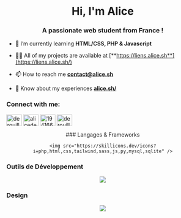 <h1 align="center">Hi, I'm Alice </h1>
<h3 align="center">A passionate web student from France !</h3>

- 🌱 I’m currently learning **HTML/CSS, PHP & Javascript**

- 👨‍💻 All of my projects are available at [**https://liens.alice.sh**](https://liens.alice.sh/)

- 📫 How to reach me [**contact@alice.sh**](mailto:contact@alice.sh)

- 📄 Know about my experiences [**alice.sh/**](https://alice.sh/)

<h3 align="left">Connect with me:</h3>
<p align="left">
<a href="https://twitter.com/derouillonalice" target="blank"><img align="center" src="https://raw.githubusercontent.com/rahuldkjain/github-profile-readme-generator/master/src/images/icons/Social/twitter.svg" alt="derouillonalice" height="30" width="40" /></a>
<a href="https://linkedin.com/in/alicederouillon" target="blank"><img align="center" src="https://raw.githubusercontent.com/rahuldkjain/github-profile-readme-generator/master/src/images/icons/Social/linked-in-alt.svg" alt="alicederouillon" height="30" width="40" /></a>
<a href="https://stackoverflow.com/users/19416679" target="blank"><img align="center" src="https://raw.githubusercontent.com/rahuldkjain/github-profile-readme-generator/master/src/images/icons/Social/stack-overflow.svg" alt="19416679" height="30" width="40" /></a>
<a href="https://dev.to/derouillonalice" target="blank"><img align="center" src="https://d2fltix0v2e0sb.cloudfront.net/dev-badge.svg" alt="derouillonalice" height="30" width="40" /></a>
</p>

  <div align="center">
### Langages & Frameworks

    <img src="https://skillicons.dev/icons?i=php,html,css,tailwind,sass,js,py,mysql,sqlite" />
  </div>

### Outils de Développement
  <div align="center">
    <img src="https://skillicons.dev/icons?i=docker,github,linux,vscode" />
  </div>


### Design
  <div align="center">
    <img src="https://skillicons.dev/icons?i=figma,ps,pr,ai" />
  </div>
  
